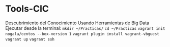 # Tools-CIC
Descubrimiento del Conocimiento Usando Herramientas de Big Data
Ejecutar desde la terminal:
`mkdir ~/Practicas/`
`cd ~/Practicas`
`vagrant init nogala/centos --box-version 1`
`vagrant plugin install vagrant-vbguest`
`vagrant up`
`vagrant ssh`
